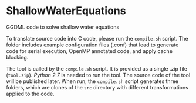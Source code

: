 # ShallowWaterEquations
GGDML code to solve shallow water equations

To translate source code into C code, please run the `compile.sh` script.
The folder includes example configuration files (.conf) that lead to generate code for serial execution, OpenMP annotated code, and apply cache blocking.

The tool is called by the `compile.sh` script.
It is provided as a single .zip file (`tool.zip`).
_Python 2.7_ is needed to run the tool.
The source code of the tool will be published later.
When run, the `compile.sh` script generates three folders, which are clones of the `src` directory with different transformations applied to the code. 
